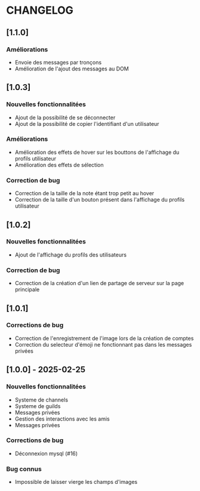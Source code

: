 # CHANGELOG

## [1.1.0]

### Améliorations

-   Envoie des messages par tronçons
-   Amélioration de l'ajout des messages au DOM

## [1.0.3]

### Nouvelles fonctionnalitées

-   Ajout de la possibilité de se déconnecter
-   Ajout de la possibilité de copier l'identifiant d'un utilisateur

### Améliorations

-   Amélioration des effets de hover sur les bouttons de l'affichage du profils utilisateur
-   Amélioration des effets de sélection

### Correction de bug

-   Correction de la taille de la note étant trop petit au hover
-   Correction de la taille d'un bouton présent dans l'affichage du profils utilisateur

## [1.0.2]

### Nouvelles fonctionnalitées

-   Ajout de l'affichage du profils des utilisateurs

### Correction de bug

-   Correction de la création d'un lien de partage de serveur sur la page principale

## [1.0.1]

### Corrections de bug

-   Correction de l'enregistrement de l'image lors de la création de comptes
-   Correction du selecteur d'émoji ne fonctionnant pas dans les messages privées

## [1.0.0] - 2025-02-25

### Nouvelles fonctionnalitées

-   Systeme de channels
-   Systeme de guilds
-   Messages privées
-   Gestion des interactions avec les amis
-   Messages privées

### Corrections de bug

-   Déconnexion mysql (#16)

### Bug connus

-   Impossible de laisser vierge les champs d'images
